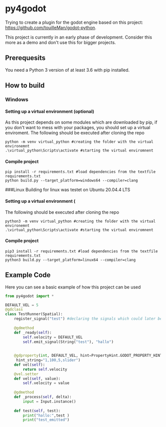 # py4godot
Trying to create a plugin for the godot engine based on this project: https://github.com/touilleMan/godot-python.

This project is currently in an early phase of development. Consider this more as a demo and don't use this for bigger projects.
## Prerequesits
You need a Python 3 version of at least 3.6 with pip installed.

## How to build

### Windows

#### Setting up a virtual environment (optional)
As this project depends on some modules which are downloaded by pip, if you don't want to mess with your packages, you should set up a virtual enviroment.
The following should be executed after cloning the repo
```console
python -m venv virtual_python #creating the folder with the virtual environemnt
.\virtual_python\Scripts\activate #starting the virtual enviromnent 
```
#### Compile project
```console
pip install -r requirements.txt #load dependencies from the textfile requirements.txt
python build.py --target_platform=windows64 --compiler=clang 
```

###Linux
Building for linux was testet on Ubuntu 20.04.4 LTS
#### Setting up a virtual environment (
The following should be executed after cloning the repo
```console
python3 -m venv virtual_python #creating the folder with the virtual environemnt
.\virtual_python\Scripts\activate #starting the virtual enviromnent 
```
#### Compile project
```console
pip3 install -r requirements.txt #load dependencies from the textfile requirements.txt
python3 build.py --target_platform=linux64 --compiler=clang 
```

## Example Code
Here you can see a basic example of how this project can be used
```python
from py4godot import *

DEFAULT_VEL = 5
@gdclass
class TestRunner(Spatial):
	register_signal("test") #declaring the signals which could later be used
		
	@gdmethod
	def _ready(self):
		self.velocity = DEFAULT_VEL
		self.emit_signal(String("test"), "hallo")
		
	
	@gdproperty(int, DEFAULT_VEL, hint=PropertyHint.GODOT_PROPERTY_HINT_RANGE.value,
	 hint_string="1,100,5,slider")
	def vel(self):
		return self.velocity
	@vel.setter
	def vel(self, value):
		self.velocity = value
	
	@gdmethod
	def _process(self, delta):
		input = Input.instance()
	
	def test(self, test):
		print("hallo:",test )
		print("test_emitted")

```


